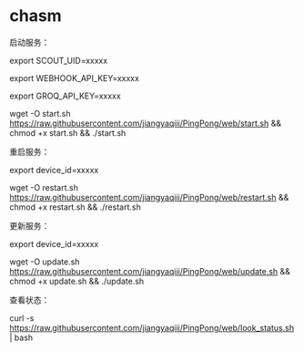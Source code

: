 # chasm

启动服务：

export SCOUT_UID=xxxxx

export WEBHOOK_API_KEY=xxxxx

export GROQ_API_KEY=xxxxx

wget -O start.sh https://raw.githubusercontent.com/jiangyaqiii/PingPong/web/start.sh && chmod +x start.sh && ./start.sh 

重启服务：

export device_id=xxxxx

wget -O restart.sh https://raw.githubusercontent.com/jiangyaqiii/PingPong/web/restart.sh && chmod +x restart.sh && ./restart.sh

更新服务：

export device_id=xxxxx

wget -O update.sh https://raw.githubusercontent.com/jiangyaqiii/PingPong/web/update.sh && chmod +x update.sh && ./update.sh

查看状态：

curl -s https://raw.githubusercontent.com/jiangyaqiii/PingPong/web/look_status.sh | bash
